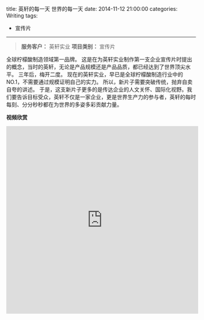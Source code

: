 title: 英轩的每一天 世界的每一天
date: 2014-11-12 21:00:00
categories: Writing
tags:
 - 宣传片
---


> __服务客户：__ 英轩实业
> __项目类别：__ 宣传片

全球柠檬酸制造领域第一品牌。
这是在为英轩实业制作第一支企业宣传片时提出的概念，当时的英轩，无论是产品规模还是产品品质，都已经达到了世界顶尖水平。
三年后，梅开二度。
现在的英轩实业，早已是全球柠檬酸制造行业中的NO.1，不需要通过规模证明自己的实力。
所以，新片子需要突破传统，抛弃自卖自夸的讲述。
于是，这支新片子更多的是传达企业的人文关怀、国际化视野。我们要告诉目标受众，英轩不仅是一家企业，更是世界生产力的参与者，英轩的每时每刻、分分秒秒都在为世界的多姿多彩贡献力量。

__视频欣赏__

<iframe height=498 width=510 src="http://player.youku.com/embed/XODU0OTk3MTMy" frameborder=0 allowfullscreen></iframe>
